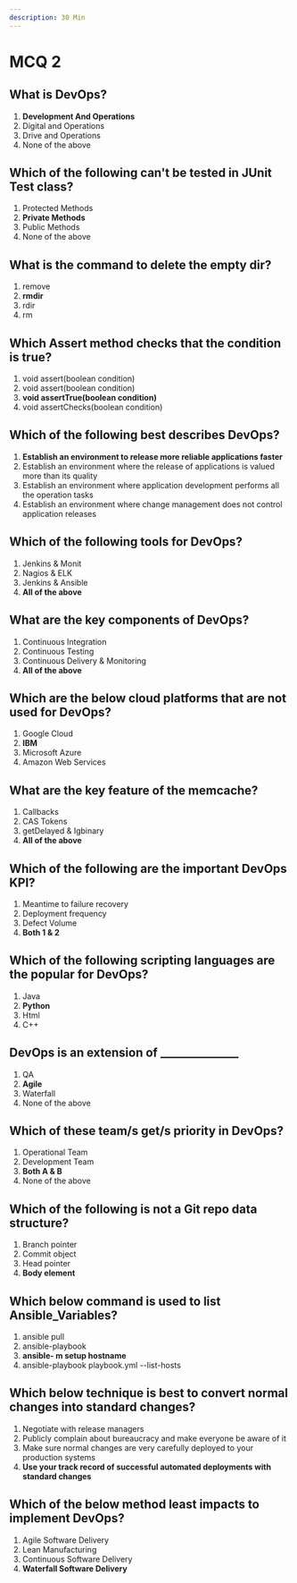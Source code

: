 ```yaml
---
description: 30 Min
---
```


# MCQ 2

## What is DevOps?

1.  **Development And Operations**
2.  Digital and Operations
3.  Drive and Operations
4.  None of the above

## Which of the following can't be tested in JUnit Test class?

1.  Protected Methods
2.  **Private Methods**
3.  Public Methods
4.  None of the above

## What is the command to delete the empty dir?

1. remove
2.  **rmdir**
3.  rdir
4.  rm

## Which Assert method checks that the condition is true?

1.  void assert\(boolean condition\)
2.  void assert\(boolean condition\)
3.  **void assertTrue\(boolean condition\)**
4.  void assertChecks\(boolean condition\)

## Which of the following best describes DevOps?

1.  **Establish an environment to release more reliable applications faster**
2.  Establish an environment where the release of applications is valued more than its quality
3.  Establish an environment where application development performs all the operation tasks
4.  Establish an environment where change management does not control application releases

## Which of the following tools for DevOps?

1.  Jenkins & Monit
2.  Nagios & ELK
3.  Jenkins & Ansible
4.  **All of the above**

## What are the key components of DevOps?

1.  Continuous Integration
2.  Continuous Testing
3.  Continuous Delivery & Monitoring
4.  **All of the above**

## Which are the below cloud platforms that are not used for DevOps?

1.  Google Cloud
2.  **IBM**
3.  Microsoft Azure
4.  Amazon Web Services

## What are the key feature of the memcache?

1.  Callbacks
2.  CAS Tokens
3.  getDelayed & Igbinary
4.  **All of the above**

## Which of the following are the important DevOps KPI?

1.  Meantime to failure recovery
2.  Deployment frequency
3.  Defect Volume
4.  **Both 1 & 2**

## Which of the following scripting languages are the popular for DevOps?

1. Java
2.  **Python**
3.  Html
4.  C++ 

## DevOps is an extension of \_\_\_\_\_\_\_\_\_\_\_\_\_\_

1.  QA
2.  **Agile**
3.  Waterfall
4.  None of the above

## Which of these team/s get/s priority in DevOps?

1.  Operational Team
2.  Development Team
3.  **Both A & B**
4.  None of the above

## Which of the following is not a Git repo data structure?

1.  Branch pointer
2.  Commit object
3.  Head pointer
4.  **Body element**

## Which below command is used to list Ansible\_Variables?

1.  ansible pull
2.  ansible-playbook
3.  **ansible- m setup hostname**
4.  ansible-playbook playbook.yml --list-hosts

## Which below technique is best to convert normal changes into standard changes?

1.  Negotiate with release managers
2.  Publicly complain about bureaucracy and make everyone be aware of it
3.  Make sure normal changes are very carefully deployed to your production systems
4.  **Use your track record of successful automated deployments with standard changes**

## Which of the below method least impacts to implement DevOps?

1.  Agile Software Delivery
2.  Lean Manufacturing
3.  Continuous Software Delivery
4.  **Waterfall Software Delivery**

